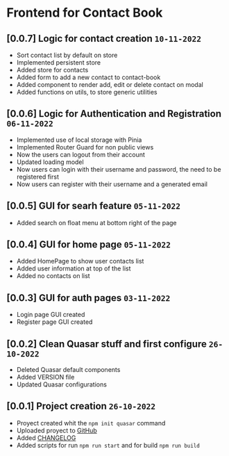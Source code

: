 # Frontend for Contact Book

## [0.0.7] Logic for contact creation `10-11-2022`

* Sort contact list by default on store
* Implemented persistent store
* Added store for contacts
* Added form to add a new contact to contact-book
* Added component to render add, edit or delete contact on modal
* Added functions on utils, to store generic utilities

## [0.0.6] Logic for Authentication and Registration `06-11-2022`

* Implemented use of local storage with Pinia
* Implemented Router Guard for non public views
* Now the users can logout from their account
* Updated loading model
* Now users can login with their username and password, the need to be registered first
* Now users can register with their username and a generated email

## [0.0.5] GUI for searh feature `05-11-2022`

* Added search on float menu at bottom right of the page

## [0.0.4] GUI for home page `05-11-2022`

* Added HomePage to show user contacts list
* Added user information at top of the list
* Added no contacts on list

## [0.0.3] GUI for auth pages `03-11-2022`

* Login page GUI created
* Register page GUI created

## [0.0.2] Clean Quasar stuff and first configure `26-10-2022`

* Deleted Quasar default components
* Added VERSION file
* Updated Quasar configurations

## [0.0.1] Project creation `26-10-2022`

* Proyect created whit the `npm init quasar` command
* Uploaded proyect to [GitHub](https://github.com/ricodrums/contact-book-frontend)
* Added [CHANGELOG](./CHANGELOG.md)
* Added scripts for run `npm run start` and for build `npm run build`
